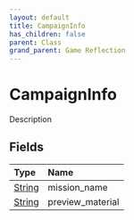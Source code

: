 ```yaml
---
layout: default
title: CampaignInfo
has_children: false
parent: Class
grand_parent: Game Reflection
---
```

# CampaignInfo
Description 

## Fields

| Type | Name |
|:----------|:--------------|
| [String](/riftbreaker-wiki/docs/game-reflection/components/string/) | mission_name |
| [String](/riftbreaker-wiki/docs/game-reflection/components/string/) | preview_material |

